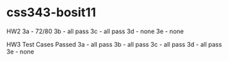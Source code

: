 # css343-bosit11
HW2
3a - 72/80 
3b - all pass 
3c - all pass
3d - none 
3e - none


HW3 Test Cases Passed
3a - all pass
3b - all pass
3c - all pass
3d - all pass
3e - none
